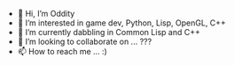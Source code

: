 - 👋 Hi, I’m Oddity
- 👀 I’m interested in game dev, Python, Lisp, OpenGL, C++
- 🌱 I’m currently dabbling in Common Lisp and C++
- 💞️ I’m looking to collaborate on ... ???
- 📫 How to reach me ... :)

<!---
Odddity/Odddity is a ✨ special ✨ repository because its `README.md` (this file) appears on your GitHub profile.
You can click the Preview link to take a look at your changes.
--->
